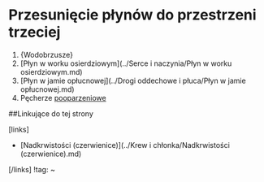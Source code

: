 # Przesunięcie płynów do przestrzeni trzeciej

1. {Wodobrzusze}
2. [Płyn w worku osierdziowym](../Serce i naczynia/Płyn w worku osierdziowym.md)
3. [Płyn w jamie opłucnowej](../Drogi oddechowe i płuca/Płyn w jamie opłucnowej.md)
4. Pęcherze [pooparzeniowe](../Urazy/Oparzenia.md)



##Linkujące do tej strony

[links]

- [Nadkrwistości (czerwienice)](../Krew i chłonka/Nadkrwistości (czerwienice).md)


[/links]
!tag:
~


